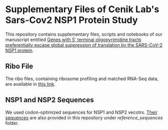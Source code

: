 # Supplementary Files of Cenik Lab's Sars-Cov2 NSP1 Protein Study

This repository contains supplementary files, scripts and notebooks of our manuscript entitled
[Genes with 5' terminal oligopyrimidine tracts preferentially escape global suppression of translation by the SARS-CoV-2 NSP1 protein](https://www.biorxiv.org/content/10.1101/2020.09.13.295493v1).

## Ribo File

The ribo files, containing ribosome profiling and matched RNA-Seq data, are available in 
[this link](https://ftp.ncbi.nlm.nih.gov/geo/series/GSE158nnn/GSE158374/suppl/). 

## NSP1 and NSP2 Sequences

We used codon-optimized sequences for NSP1 and NSP2 vecotrs. 
[Their sequences](https://github.com/CenikLab/sars-cov2_NSP1_protein/blob/main/reference_sequences/nsp1_nsp2.fa.gz) are also provided in this repository under *reference_sequences* folder.
